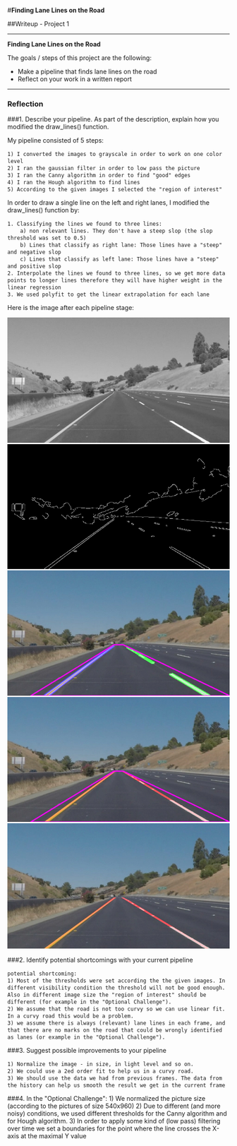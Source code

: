 #**Finding Lane Lines on the Road** 

##Writeup  - Project 1

---

**Finding Lane Lines on the Road**

The goals / steps of this project are the following:
* Make a pipeline that finds lane lines on the road
* Reflect on your work in a written report


[//]: # (Image References)

[image1]: test_images\output_solidYellowCurve2_grey.jpg "Grayscale"
[image2]: test_images\output_solidYellowCurve2_canny.jpg "Grayscale"
[image3]: test_images\output_solidYellowCurve2_hough.jpg 
[image4]: test_images\output_solidYellowCurve2_roi.jpg
[image5]: test_images\output_solidYellowCurve2.jpg


---

### Reflection

###1. Describe your pipeline. As part of the description, explain how you modified the draw_lines() function.

My pipeline consisted of 5 steps:

	1) I converted the images to grayscale in order to work on one color level
	2) I ran the gaussian filter in order to low pass the picture
	3) I ran the Canny algorithm in order to find "good" edges
	4) I ran the Hough algorithm to find lines 
	5) According to the given images I selected the "region of interest" 
	 

In order to draw a single line on the left and right lanes, I modified the draw_lines() function by:

	1. Classifying the lines we found to three lines:
		a) non relevant lines. They don't have a steep slop (the slop threshold was set to 0.5) 
		b) Lines that classify as right lane: Those lines have a "steep" and negative slop
		c) Lines that classify as left lane: Those lines have a "steep" and positive slop
	2. Interpolate the lines we found to three lines, so we get more data points to longer lines therefore they will have higher weight in the linear regression 
	3. We used polyfit to get the linear extrapolation for each lane


Here is the image after each pipeline stage: 

![alt text][image1]
![alt text][image2]
![alt text][image3]
![alt text][image4]
![alt text][image5]


###2. Identify potential shortcomings with your current pipeline

	potential shortcoming: 
	1) Most of the thresholds were set according the the given images. In different visibility condition the threshold will not be good enough. Also in different image size the "region of interest" should be different (for example in the "Optional Challenge").
	2) We assume that the road is not too curvy so we can use linear fit. In a curvy road this would be a problem.
	3) we assume there is always (relevant) lane lines in each frame, and that there are no marks on the road that could be wrongly identified as lanes (or example in the "Optional Challenge").


###3. Suggest possible improvements to your pipeline

	1) Normalize the image - in size, in light level and so on.  
	2) We could use a 2ed order fit to help us in a curvy road.
	3) We should use the data we had from previous frames. The data from the history can help us smooth the result we get in the current frame

###4. In the "Optional Challenge":
	1) We normalized the picture size (according to the pictures of size 540x960)
	2) Due to different (and more noisy) conditions, we used different thresholds for the Canny algorithm and for Hough algorithm.
	3) In order to apply some kind of (low pass) filtering over time we set a boundaries for the point where the line crosses the X-axis at the maximal Y value  